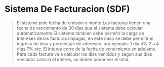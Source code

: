 
# Sistema De Facturacion (SDF)

> El sistema pide fecha de emision y monto
> Las facturas tienen una fecha de vencimiento de 30 dias que el sistema debe calcular automaticamente
> El sistema tambien debe permitir la carga de intereses de las facturas impagas, en este caso se debe permitir el ingreso de dias y porcentaje de intereses. por ejemplo:
    1 dia 5%
    2 a 4 dias 7%
    etc.
> El interes corre de la fecha de vencimiento en adelante.
> Para cada factura va a calcular los dias vencidos y segun sus dias vencidos calcula el interes, se deben poder ver el total.